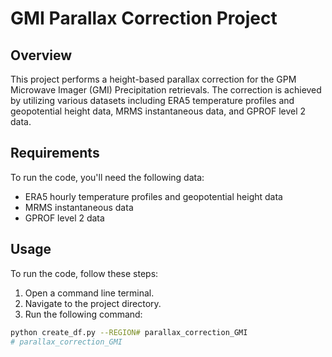 # GMI Parallax Correction Project

## Overview

This project performs a height-based parallax correction for the GPM Microwave Imager (GMI) Precipitation retrievals. The correction is achieved by utilizing various datasets including ERA5 temperature profiles and geopotential height data, MRMS instantaneous data, and GPROF level 2 data.

## Requirements

To run the code, you'll need the following data:

- ERA5 hourly temperature profiles and geopotential height data
- MRMS instantaneous data
- GPROF level 2 data

## Usage

To run the code, follow these steps:

1. Open a command line terminal.
2. Navigate to the project directory.
3. Run the following command:

```bash
python create_df.py --REGION# parallax_correction_GMI
# parallax_correction_GMI
